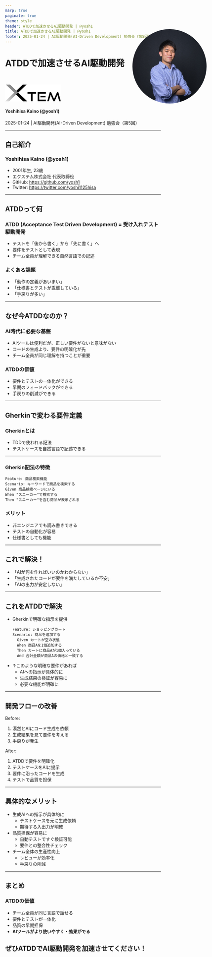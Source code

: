 ```yaml
---
marp: true
paginate: true
theme: style
header: ATDDで加速させるAI駆動開発 | @yosh1
title: ATDDで加速させるAI駆動開発 | @yosh1
footer: 2025-01-24 | AI駆動開発(AI-Driven Development) 勉強会（第5回）
---
```



<!--
https://aid.connpass.com/event/340284/
AI駆動開発(AI-Driven Development) 勉強会（第5回）
-->

# ATDDで加速させるAI駆動開発

<img src="./img/xtem-logo.png" alt="エクステム株式会社" style="margin-top: 2rem; width: 180px;">

#### Yoshihisa Kaino (@yosh1)

2025-01-24 | AI駆動開発(AI-Driven Development) 勉強会（第5回）



---
## 自己紹介

<img src="./img/me_sq.jpg" alt="改野 由尚" style="width: 240px; height: 240px; border-radius: 50%; position: absolute; right: 80px; top: 150px;">
  

### Yoshihisa Kaino (@yosh1)

- 2001年生, 23歳
- エクステム株式会社 代表取締役
- GitHub: https://github.com/yosh1
- Twitter: https://twitter.com/yoshi1125hisa

---

## ATDDって何

### ATDD (Acceptance Test Driven Development) = 受け入れテスト駆動開発
- テストを「後から書く」から「先に書く」へ
- 要件をテストとして表現
- チーム全員が理解できる自然言語での記述

### よくある課題
- 「動作の定義があいまい」
- 「仕様書とテストが乖離している」
- 「手戻りが多い」

---

## なぜ今ATDDなのか？

### AI時代に必要な基盤
- AIツールは便利だが、正しい要件がないと意味がない
- コードの生成より、要件の明確化が先
- チーム全員が同じ理解を持つことが重要

### ATDDの価値
- 要件とテストの一体化ができる
- 早期のフィードバックができる
- 手戻りの削減ができる

---

## Gherkinで変わる要件定義

### Gherkinとは
- TDDで使われる記法
- テストケースを自然言語で記述できる
---

### Gherkin記法の特徴

```
Feature: 商品検索機能
Scenario: キーワードで商品を検索する
Given 商品検索ページにいる
When "スニーカー"で検索する
Then "スニーカー"を含む商品が表示される
```


### メリット
- 非エンジニアでも読み書きできる
- テストの自動化が容易
- 仕様書としても機能

---

## これで解決！
- 「AIが何を作ればいいのかわからない」
- 「生成されたコードが要件を満たしているか不安」
- 「AIの出力が安定しない」

---

## これをATDDで解決
- Gherkinで明確な指示を提供
  ```gherkin
  Feature: ショッピングカート
  Scenario: 商品を追加する
    Given カートが空の状態
    When 商品Aを1個追加する
    Then カートに商品Aが1個入っている
    And 合計金額が商品Aの価格と一致する
  ```
- ↑このような明確な要件があれば
  - AIへの指示が具体的に
  - 生成結果の検証が容易に
  - 必要な機能が明確に

---

## 開発フローの改善
Before:
1. 漠然とAIにコード生成を依頼
2. 生成結果を見て要件を考える
3. 手戻りが発生

After:
1. ATDDで要件を明確化
2. テストケースをAIに提示
3. 要件に沿ったコードを生成
4. テストで品質を担保

---

## 具体的なメリット
- 生成AIへの指示が具体的に
  - テストケースを元に生成依頼
  - 期待する入出力が明確
- 品質担保が容易に
  - 自動テストですぐ検証可能
  - 要件との整合性チェック
- チーム全体の生産性向上
  - レビューが効率化
  - 手戻りの削減

---

## まとめ

### ATDDの価値
- チーム全員が同じ言語で話せる
- 要件とテストが一体化
- 品質の早期担保
- **AIツールがより使いやすく・効果がでる**

## **ぜひATDDでAI駆動開発を加速させてください！**
